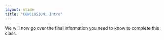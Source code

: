 ```yaml
---
layout: slide
title: "CONCLUSION: Intro"
---
```


We will now go over the final information you need to know to complete this class.
